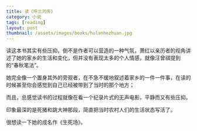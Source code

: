 ```yaml
---
title: 读《呼兰河传》  
category: 小说  
tags: [reading]  
layout: post  
thumbnail: /assets/images/books/hulanhezhuan.jpg
---
```



读这本书其实有些压抑，倒不是作者可以营造的一种气氛，萧红以亲历者的视角讲述了她的家乡的生活和变化，但并没有表现太多的个人情感，就像汪曾祺提到的“春秋笔法”。

她完全像一个置身其外的旁观者，在不急不缓地叙述着家乡的一件一件事，在读的时候甚至你会感觉到自己已经被带到了当时的那个地方；

而且，总感觉读书的过程就像在看一个纪录片式的无声电影，平静而又有些压抑。

印象最深的是死猪和跳大神那段，简直把当时农村人们的生活状态写活了。


很想读一下她的成名作《生死场》。





